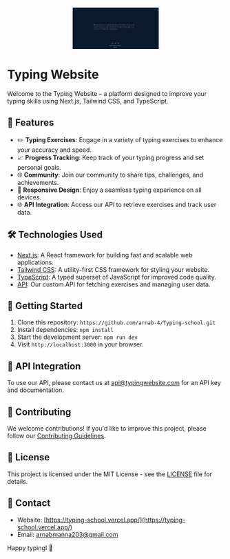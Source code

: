 <p align="center">
  <img src="Typing-school.png" alt="Typing Website Logo" width="200">
</p>

# Typing Website

Welcome to the Typing Website – a platform designed to improve your typing skills using Next.js, Tailwind CSS, and TypeScript.


## 🚀 Features

- ✏️ **Typing Exercises**: Engage in a variety of typing exercises to enhance your accuracy and speed.
- 📈 **Progress Tracking**: Keep track of your typing progress and set personal goals.
- 🌐 **Community**: Join our community to share tips, challenges, and achievements.
- 📱 **Responsive Design**: Enjoy a seamless typing experience on all devices.
- 🌐 **API Integration**: Access our API to retrieve exercises and track user data.

## 🛠️ Technologies Used

- [Next.js](https://nextjs.org/): A React framework for building fast and scalable web applications.
- [Tailwind CSS](https://tailwindcss.com/): A utility-first CSS framework for styling your website.
- [TypeScript](https://www.typescriptlang.org/): A typed superset of JavaScript for improved code quality.
- [API](#): Our custom API for fetching exercises and managing user data.

## 🏁 Getting Started

1. Clone this repository: `https://github.com/arnab-4/Typing-school.git`
2. Install dependencies: `npm install`
3. Start the development server: `npm run dev`
4. Visit `http://localhost:3000` in your browser.

## 📡 API Integration

To use our API, please contact us at [api@typingwebsite.com](mailto:api@typingwebsite.com) for an API key and documentation.

## 🤝 Contributing

We welcome contributions! If you'd like to improve this project, please follow our [Contributing Guidelines](CONTRIBUTING.md).

## 📄 License

This project is licensed under the MIT License - see the [LICENSE](LICENSE) file for details.

## 📧 Contact

- Website: [https://typing-school.vercel.app/](https://typing-school.vercel.app/)
- Email: [arnabmanna203@gmail.com](arnabmanna203@gmail.com)

Happy typing! 🚀
